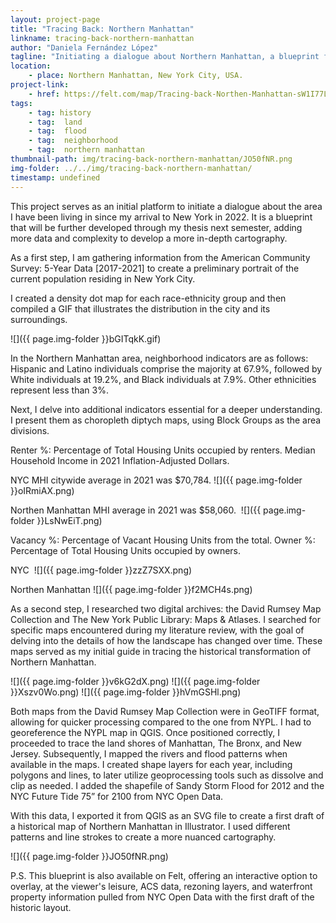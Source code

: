 ```yaml
---
layout: project-page
title: "Tracing Back: Northern Manhattan"
linkname: tracing-back-northern-manhattan
author: "Daniela Fernández López"
tagline: "Initiating a dialogue about Northern Manhattan, a blueprint for future in-depth cartography, waving into quantitative data and historical maps."
location:
    - place: Northern Manhattan, New York City, USA.
project-link:
    - href: https://felt.com/map/Tracing-back-Northen-Manhattan-sW1I77LlTeO6N3otGJ9CqWC?loc=40.86454,-73.9403,14.23z
tags:
    - tag: history
    - tag:  land
    - tag:  flood
    - tag:  neighborhood
    - tag:  northern manhattan
thumbnail-path: img/tracing-back-northern-manhattan/JO50fNR.png
img-folder: ../../img/tracing-back-northern-manhattan/
timestamp: undefined
---
```

This project serves as an initial platform to initiate a dialogue about the area I have been living in since my arrival to New York in 2022. It is a blueprint that will be further developed through my thesis next semester, adding more data and complexity to develop a more in-depth cartography.

As a first step, I am gathering information from the American Community Survey: 5-Year Data [2017-2021] to create a preliminary portrait of the current population residing in New York City.

I created a density dot map for each race-ethnicity group and then compiled a GIF that illustrates the distribution in the city and its surroundings.

![]({{ page.img-folder }}bGITqkK.gif)

In the Northern Manhattan area, neighborhood indicators are as follows: Hispanic and Latino individuals comprise the majority at 67.9%, followed by White individuals at 19.2%, and Black individuals at 7.9%. Other ethnicities represent less than 3%.

Next, I delve into additional indicators essential for a deeper understanding. I present them as choropleth diptych maps, using Block Groups as the area divisions.

Renter %: Percentage of Total Housing Units occupied by renters.
Median Household Income in 2021 Inflation-Adjusted Dollars.

NYC MHI citywide average in 2021 was $70,784.
![]({{ page.img-folder }}oIRmiAX.png)

Northen Manhattan MHI average in 2021 was $58,060. 
![]({{ page.img-folder }}LsNwEiT.png)

Vacancy %: Percentage of Vacant Housing Units from the total.
Owner %: Percentage of Total Housing Units occupied by owners.

NYC 
![]({{ page.img-folder }}zzZ7SXX.png)

Northen Manhattan
![]({{ page.img-folder }}f2MCH4s.png)

As a second step, I researched two digital archives: the David Rumsey Map Collection and The New York Public Library: Maps & Atlases. I searched for specific maps encountered during my literature review, with the goal of delving into the details of how the landscape has changed over time. These maps served as my initial guide in tracing the historical transformation of Northern Manhattan.

![]({{ page.img-folder }}v6kG2dX.png)
![]({{ page.img-folder }}Xszv0Wo.png)
![]({{ page.img-folder }}hVmGSHl.png)

Both maps from the David Rumsey Map Collection were in GeoTIFF format, allowing for quicker processing compared to the one from NYPL. I had to georeference the NYPL map in QGIS. Once positioned correctly, I proceeded to trace the land shores of Manhattan, The Bronx, and New Jersey. Subsequently, I mapped the rivers and flood patterns when available in the maps. I created shape layers for each year, including polygons and lines, to later utilize geoprocessing tools such as dissolve and clip as needed. I added the shapefile of Sandy Storm Flood for 2012 and the NYC Future Tide 75” for 2100 from NYC Open Data.

With this data, I exported it from QGIS as an SVG file to create a first draft of a historical map of Northern Manhattan in Illustrator. I used different patterns and line strokes to create a more nuanced cartography.

![]({{ page.img-folder }}JO50fNR.png)

P.S. This blueprint is also available on Felt, offering an interactive option to overlay, at the viewer's leisure, ACS data, rezoning layers, and waterfront property information pulled from NYC Open Data with the first draft of the historic layout.
